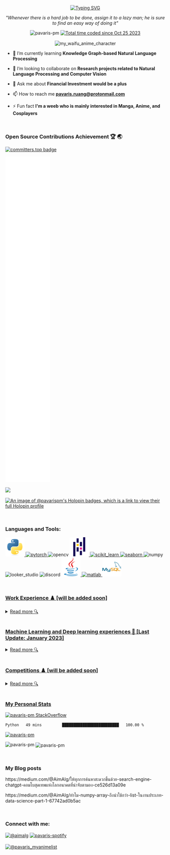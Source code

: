 <p align='center'>
<a href="https://git.io/typing-svg"><img src="https://readme-typing-svg.demolab.com?font=Fira+Code&weight=500&pause=100&center=true&multiline=true&width=500&height=80&lines=%E3%81%8A%E3%81%AF%E3%82%88%E3%81%86%E3%81%94%E3%81%96%E3%81%84%E3%81%BE%E3%81%99;Hi+%F0%9F%91%8B%2C+I'm+Pavaris+Ruangchutiphophan;Nice+to+meet+you+!" alt="Typing SVG" /></a>
</p>
<p align='center'>
<i align="center">"Whenever there is a hard job to be done, assign it to a lazy man; he is sure to find an easy way of doing it"</i>
</p>
<p align="center"> 
 <img src="https://komarev.com/ghpvc/?username=pavaris-pm&label=Profile%20views&color=0e75b6&style=flat" alt="pavaris-pm" /> 
 <a href="https://wakatime.com/@018b676e-8b74-4a93-87df-e7297a91138c"><img src="https://wakatime.com/badge/user/018b676e-8b74-4a93-87df-e7297a91138c.svg" alt="Total time coded since Oct 25 2023" /></a>
</p>

<p align='center'>
 <img align="center" src="https://external-content.duckduckgo.com/iu/?u=https%3A%2F%2Ftse3.mm.bing.net%2Fth%3Fid%3DOIP.hxB-nwNRFBSlxtmKS2a3pwHaEK%26pid%3DApi&f=1&ipt=f83435cf820c6b0b66c8ca2631088b735f0ae7814c3336eb3eeb3dd32627c551&ipo=images" alt="my_waifu_anime_character"/>
</p>

- 🌱 I’m currently learning **Knowledge Graph-based Natural Language Processing**

- 🚀 I’m looking to collaborate on **Research projects related to Natural Language Processing and Computer Vision**

- 💬 Ask me about **Financial Investment would be a plus**

- 📫 How to reach me **pavaris.ruang@protonmail.com**

- ⚡ Fun fact **I'm a weeb who is mainly interested in Manga, Anime, and Cosplayers**
<br>

### Open Source Contributions Achievement 🏆 🌏
[![committers.top badge](https://user-badge.committers.top/thailand_public/pavaris-pm.svg)](https://user-badge.committers.top/thailand_public/pavaris-pm)


![Metrics](/github-metrics.svg)

![](http://github-profile-summary-cards.vercel.app/api/cards/profile-details?username=pavaris-pm&theme=ayu_mirage)

[![An image of @pavarispm's Holopin badges, which is a link to view their full Holopin profile](https://holopin.me/pavarispm)](https://holopin.io/@pavarispm)

<br>
<h3 align="left">Languages and Tools:</h3>
<p align="left"> <a href="https://www.python.org" target="_blank" rel="noreferrer"> <img src="https://raw.githubusercontent.com/devicons/devicon/master/icons/python/python-original.svg" alt="python" width="60" height="60"/> </a> <a href="https://pytorch.org/" target="_blank" rel="noreferrer"> <img src="https://www.vectorlogo.zone/logos/pytorch/pytorch-icon.svg" alt="pytorch" width="60" height="60"/> </a> <img src="https://www.vectorlogo.zone/logos/opencv/opencv-icon.svg" alt="opencv" width="60" height="60"/> </a> <a href="https://pandas.pydata.org/" target="_blank" rel="noreferrer"> <img src="https://raw.githubusercontent.com/devicons/devicon/2ae2a900d2f041da66e950e4d48052658d850630/icons/pandas/pandas-original.svg" alt="pandas" width="60" height="60"/> </a> <a href="https://scikit-learn.org/" target="_blank" rel="noreferrer"> <img src="https://upload.wikimedia.org/wikipedia/commons/0/05/Scikit_learn_logo_small.svg" alt="scikit_learn" width="60" height="60"/> </a> <a href="https://seaborn.pydata.org/" target="_blank" rel="noreferrer"> <img src="https://seaborn.pydata.org/_images/logo-mark-lightbg.svg" alt="seaborn" width="100" height="60"/> </a>
<img src="https://numpy.org/images/logo.svg" alt="numpy" width="60" height="60"/> </a> 
<img src="https://www.gstatic.com/analytics-lego/svg/ic_looker_studio.svg" alt="looker_studio" width="60" height="60"/> </a> 
<img src="https://cdn.icon-icons.com/icons2/3132/PNG/512/discord_social_network_communication_interaction_message_icon_192260.png" alt="discord" width="60" height="60"/> </a><a href="https://www.java.com" target="_blank" rel="noreferrer"> <img src="https://raw.githubusercontent.com/devicons/devicon/master/icons/java/java-original.svg" alt="java" width="60" height="60"/> </a> <a href="https://www.mathworks.com/" target="_blank" rel="noreferrer"> <img src="https://upload.wikimedia.org/wikipedia/commons/2/21/Matlab_Logo.png" alt="matlab" width="60" height="60"/> </a> <a href="https://www.mysql.com/" target="_blank" rel="noreferrer"> <img src="https://raw.githubusercontent.com/devicons/devicon/master/icons/mysql/mysql-original-wordmark.svg" alt="mysql" width="60" height="60"/> </a> <a href="https://opencv.org/" target="_blank" rel="noreferrer">  
</p>

<br>


### Work Experience ♟️ [will be added soon]
<details>
<summary> 
Read more 🔍
</summary>

----- Coming Soon -----

</details>
</br>

### Machine Learning and Deep learning experiences 🤖 [Last Update: January 2023]
<details>
<summary> 
Read more 🔍
</summary>

#### Image processing and Computer Vision    
Topic | Dataset | Description | Year | Code
------| ------- | ----------- | ---- | -----
👨‍ Object Detection  | Face Images and videos | Developed program to detect human face and eyes using OpenCV library with HaarCascade Classfiers | 2022 | [Deployment repo](https://github.com/pavaris-pm/Human-Face-and-Eyes-Detection-)
⚕️ Image Classification & Image Localization  | Optical Coherence Tomography image (Private) | Fine-tuned VGG16, ResNet18, AlexNet, and GoogleNet models to classify and localize patients who have Diabetic Retinopathy (DR) disease | 2022 | Coming soon
👨‍💻 Image Classification  | CIFAR-10 | Trained Convoluton Neural Network (CNN) model to classify images from CIFAR-10 dataset | 2022 | [Deployment repo](https://github.com/pavaris-pm/cnn-cifar10)

 
#### Natural Language Processing (NLP)    
Topic | Dataset | Description | Year | Code
------| ------- | ----------- | ---- | -----
🌍 Machine Translation | KDE4 | Fine-tuned transformer-align model to translate from thai to another language using huggingface's transformers | 2023 | [Deployment repo](https://github.com/pavaris-pm/machine-translation-from-th)
🎞️ Sentiment Analysis  | GLUE-SST2 | Fine-tuned DistilBERT base uncased model from huggingface for sentiment analysis from movie reviews and human annotations of their sentiment | 2022 | [Deployment repo](https://github.com/pavaris-pm/The_Stanford_Sentiment_Treebank_Analysis-model)

 
#### Data Science and Big Data Analytics    
Topic | Dataset | Description | Year | Code
------| ------- | ----------- | ---- | -----
🏠 Asset Prediction | Thai questionaire (Private) |  Using XGBoost and LightGBM to predict Thai people asset based on their general information | 2022 | Coming soon
🎓 Data Visualization  | The Essense school data (Private) | Created statistical report based on student's data provided by The Essense school using Looker studio (Google Data Studio)  | 2022 | Coming soon
 
 
 #### IoTs and Robotics    
Topic | Dataset | Description | Year | Code
------| ------- | ----------- | ---- | -----
🌡️ Temperature Prediction | Utu-noi sensors (Private) |  Apply CatBoost and PyCaret to predict temperature based on data collected from Utu-noi sensors | 2022 | Coming soon

 
</details>
</br>

### Competitions ♟️ [will be added soon]
<details>
<summary> 
Read more 🔍
</summary>

----- Coming Soon -----

</details>
</br>


### My Personal Stats
[![pavaris-pm StackOverflow](https://stackoverflow-badge.onrender.com/api/StackOverflowBadge/15816365)](https://stackoverflow.com/users/15816365/xty)
<!--START_SECTION:waka-->

```txt
Python   49 mins         █████████████████████████   100.00 %
```

<!--END_SECTION:waka-->
<p align="left"> <a href="https://github.com/ryo-ma/github-profile-trophy"><img src="https://github-profile-trophy.vercel.app/?username=pavaris-pm&theme=gruvbox&row=2&column=5" alt="pavaris-pm" /></a> </p>
<p><img align="left" src="http://github-profile-summary-cards.vercel.app/api/cards/most-commit-language?username=pavaris-pm&theme=ayu_mirage" alt="pavaris-pm" /></p>
<p>&nbsp;<img align="center" src="https://github-readme-stats.vercel.app/api?username=pavaris-pm&show_icons=true&locale=en&theme=gruvbox" alt="pavaris-pm" /></p>
<br>




### My Blog posts
<!-- BLOG-POST-LIST:START -->
<p> https://medium.com/@AimAlg/ให้ทุกการค้นหาสะดวกขึ้นด้วย-search-engine-chatgpt-คอมโบสุดเทพแห่งโลกอนาคตที่น่าจับตามอง-ce526d13a09e </p>
<p> https://medium.com/@AimAlg/ทำไม-numpy-array-ถึงน่าใช้กว่า-list-ในงานประเภท-data-science-part-1-67742ad0b5ac </p>
<!-- BLOG-POST-LIST:END -->

<br>
<h3 align="left">Connect with me:</h3>
<p align="left">
<a href="https://medium.com/@aimalg" target="blank"><img align="center" src="https://external-content.duckduckgo.com/iu/?u=https%3A%2F%2Fcdn.icon-icons.com%2Ficons2%2F3041%2FPNG%2F512%2Fmedium_logo_icon_189223.png&f=1&nofb=1&ipt=84a272e2e63280903debfe21fde9766dbb2712e76596348a211cadc7adc206c6&ipo=images" alt="@aimalg" height="70" width="70" /></a> <a href="https://open.spotify.com/playlist/6PlJYfJ0DKHrawGVZpLUpB?si=4T5EP-pySeaADzXiBxJE0A" target="blank"><img align="center" src="https://external-content.duckduckgo.com/iu/?u=https%3A%2F%2Fwww.magneticmag.com%2F.image%2Fc_limit%252Ccs_srgb%252Cq_auto%3Agood%252Cw_700%2FMTY1MTczMzk2MzUzNTkwNTg0%2Fspotify_icon_cmyk_green.png&f=1&nofb=1&ipt=7fedec92c0c4b11b767da73a4360e9e35b87c4b5d70b1f9fcc40b7662f967906&ipo=images" alt="pavaris-spotify" height="60" width="60" /></a>
<br><br>
<a href="https://myanimelist.net/profile/Pavarissy" target="blank"><img align="center" src="https://seeklogo.com/images/M/myanimelist-logo-C4BF433837-seeklogo.com.png" alt="@pavaris_myanimelist" height="40" width="200" left-margin:20 /></a>
</p>
<br>


